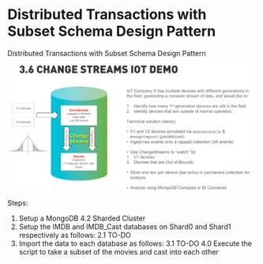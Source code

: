 # Distributed Transactions with Subset Schema Design Pattern
Distributed Transactions with Subset Schema Design Pattern
![Demo](https://raw.githubusercontent.com/snarvaez/changestreams/master/demo_slide.png)

Steps:
1. Setup a MongoDB 4.2 Sharded Cluster
2. Setup the IMDB and IMDB_Cast databases on Shard0 and Shard1 respectively as follows: 
2.1 TO-DO
3. Import the data to each database as follows:
3.1 TO-DO
4.0 Execute the script to take a subset of the movies and cast into each other